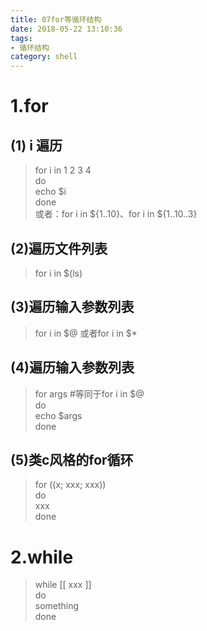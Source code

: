 ```yaml
---
title: 07for等循环结构
date: 2018-05-22 13:10:36
tags:
- 循环结构
category: shell
---
```

# 1.for 
## (1) i 遍历
>for i in 1 2 3 4  
do  
echo $i  
done  
或者：for i in ${1..10}、for i in ${1..10..3}

## (2)遍历文件列表
>for i  in $(ls)

## (3)遍历输入参数列表
>for i  in $@ 或者for i  in $*

## (4)遍历输入参数列表
>for args   #等同于for i  in $@  
do  
echo $args  
done

## (5)类c风格的for循环
>for ((x; xxx; xxx))  
do  
xxx  
done

# 2.while
>while [[  xxx ]]  
do  
something  
done